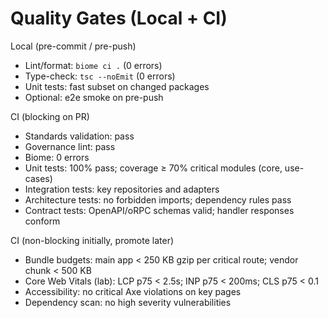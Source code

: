 # Quality Gates (Local + CI)

Local (pre-commit / pre-push)
- Lint/format: `biome ci .` (0 errors)
- Type-check: `tsc --noEmit` (0 errors)
- Unit tests: fast subset on changed packages
- Optional: e2e smoke on pre-push

CI (blocking on PR)
- Standards validation: pass
- Governance lint: pass
- Biome: 0 errors
- Unit tests: 100% pass; coverage ≥ 70% critical modules (core, use-cases)
- Integration tests: key repositories and adapters
- Architecture tests: no forbidden imports; dependency rules pass
- Contract tests: OpenAPI/oRPC schemas valid; handler responses conform

CI (non-blocking initially, promote later)
- Bundle budgets: main app < 250 KB gzip per critical route; vendor chunk < 500 KB
- Core Web Vitals (lab): LCP p75 < 2.5s; INP p75 < 200ms; CLS p75 < 0.1
- Accessibility: no critical Axe violations on key pages
- Dependency scan: no high severity vulnerabilities

